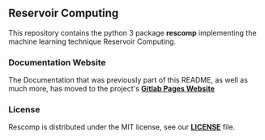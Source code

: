 ## Reservoir Computing

This repository contains the python 3 package **rescomp** implementing the machine learning technique Reservoir Computing.
 
### Documentation Website

The Documentation that was previously part of this README, as well as much more, has moved to the project's [**Gitlab Pages Website**][gitlab pages website]

### License

Rescomp is distributed under the MIT license, see our [**LICENSE**][license file link] file.


[maintainer mail adresses]: mailto:Sebastian.Baur@dlr.de,Joschka.Herteux@dlr.de,Youssef.Mabrouk@dlr.de?cc=Christoph.Raeth@dlr.de
[gitlab pages website]: https://rescom.pages.gitlab.dlr.de/reservoir-computing/
[rescomp gitlab link]: https://gitlab.dlr.de/rescom/reservoir-computing
[license file link]: https://gitlab.dlr.de/rescom/reservoir-computing/-/blob/master/license
